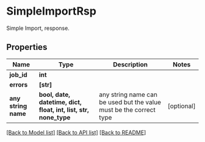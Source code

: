 # SimpleImportRsp

Simple Import, response. 

## Properties
Name | Type | Description | Notes
------------ | ------------- | ------------- | -------------
**job_id** | **int** |  | 
**errors** | **[str]** |  | 
**any string name** | **bool, date, datetime, dict, float, int, list, str, none_type** | any string name can be used but the value must be the correct type | [optional]

[[Back to Model list]](../README.md#documentation-for-models) [[Back to API list]](../README.md#documentation-for-api-endpoints) [[Back to README]](../README.md)


